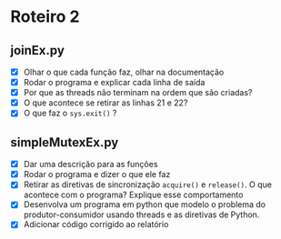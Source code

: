 # Roteiro 2

## joinEx.py
- [x] Olhar o que cada função faz, olhar na documentação
- [x] Rodar o programa e explicar cada linha de saída
- [x] Por que as threads não terminam na ordem que são criadas?
- [x] O que acontece se retirar as linhas 21 e 22?
- [x] O que faz o `sys.exit()` ?

## simpleMutexEx.py
- [x] Dar uma descrição para as funções
- [x] Rodar o programa e dizer o que ele faz
- [x] Retirar as diretivas de sincronização `acquire()` e `release()`. O que acontece com o programa? Explique esse comportamento
- [x] Desenvolva um programa em python que modelo o problema do produtor-consumidor usando threads e as diretivas de Python.
- [x] Adicionar código corrigido ao relatório
